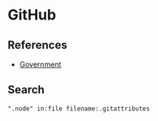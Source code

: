 # GitHub

## References

- [Government](https://government.github.com/community/)

## Search

```txt
".node" in:file filename:.gitattributes
```
